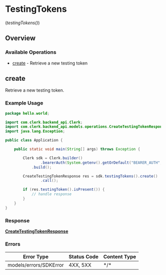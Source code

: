 # TestingTokens
(*testingTokens()*)

## Overview

### Available Operations

* [create](#create) - Retrieve a new testing token

## create

Retrieve a new testing token.

### Example Usage

<!-- UsageSnippet language="java" operationID="CreateTestingToken" method="post" path="/testing_tokens" -->
```java
package hello.world;

import com.clerk.backend_api.Clerk;
import com.clerk.backend_api.models.operations.CreateTestingTokenResponse;
import java.lang.Exception;

public class Application {

    public static void main(String[] args) throws Exception {

        Clerk sdk = Clerk.builder()
                .bearerAuth(System.getenv().getOrDefault("BEARER_AUTH", ""))
            .build();

        CreateTestingTokenResponse res = sdk.testingTokens().create()
                .call();

        if (res.testingToken().isPresent()) {
            // handle response
        }
    }
}
```

### Response

**[CreateTestingTokenResponse](../../models/operations/CreateTestingTokenResponse.md)**

### Errors

| Error Type             | Status Code            | Content Type           |
| ---------------------- | ---------------------- | ---------------------- |
| models/errors/SDKError | 4XX, 5XX               | \*/\*                  |
